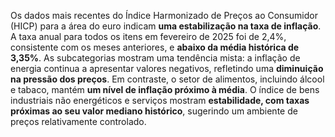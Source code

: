 Os dados mais recentes do Índice Harmonizado de Preços ao Consumidor (HICP) para a área do euro indicam **uma estabilização na taxa de inflação**. A taxa anual para todos os itens em fevereiro de 2025 foi de 2,4%, consistente com os meses anteriores, e **abaixo da média histórica de 3,35%**. As subcategorias mostram uma tendência mista: a inflação de energia continua a apresentar valores negativos, refletindo uma **diminuição na pressão dos preços**. Em contraste, o setor de alimentos, incluindo álcool e tabaco, mantém **um nível de inflação próximo à média**. O índice de bens industriais não energéticos e serviços mostram **estabilidade, com taxas próximas ao seu valor mediano histórico**, sugerindo um ambiente de preços relativamente controlado.